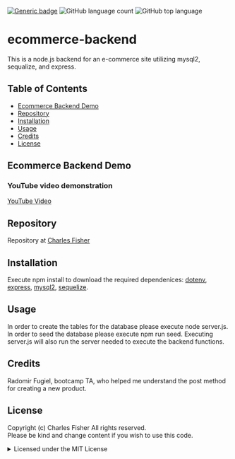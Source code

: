 [![Generic badge](https://img.shields.io/badge/license-MIT-<COLOR>.svg)](#license)
![GitHub language count](https://img.shields.io/github/languages/count/cdfishe1/generate-readme)
![GitHub top language](https://img.shields.io/github/languages/top/cdfishe1/generate-readme)

# ecommerce-backend

This is a node.js backend for an e-commerce site utilizing mysql2, sequalize, and express.

## Table of Contents
* [Ecommerce Backend Demo](#ecommerce-backend-demo)
* [Repository](#repository)
* [Installation](#installation)
* [Usage](#usage)
* [Credits](#credits)
* [License](#license)

## Ecommerce Backend Demo

### YouTube video demonstration
[YouTube Video](https://youtu.be/V9Uxh-zEuZI)

## Repository

Repository at [Charles Fisher](https://github.com/cdfishe1/ecommerce-backend)

## Installation

Execute npm install to download the required dependenices: [dotenv](https://www.npmjs.com/package/dotenv), [express](https://www.npmjs.com/package/express), [mysql2](https://www.npmjs.com/package/mysql2), [sequelize](https://www.npmjs.com/package/sequelize).

## Usage

In order to create the tables for the database please execute node server.js. In order to seed the database please execute npm run seed. Executing server.js will also run the server needed to execute the backend functions.

## Credits

Radomir Fugiel, bootcamp TA, who helped me understand the post method for creating a new product.

## License

Copyright (c) Charles Fisher All rights reserved.<br>
Please be kind and change content if you wish to use this code.

<details><summary>Licensed under the MIT License</summary>

Copyright (c) 2021 - present | Charles Fisher

<blockquote>
Permission is hereby granted, free of charge, to any person obtaining a copy
of this software and associated documentation files (the "Software"), to deal
in the Software without restriction, including without limitation the rights
to use, copy, modify, merge, publish, distribute, sublicense, and/or sell
copies of the Software, and to permit persons to whom the Software is
furnished to do so, subject to the following conditions:

The above copyright notice and this permission notice shall be included in all
copies or substantial portions of the Software.

THE SOFTWARE IS PROVIDED "AS IS", WITHOUT WARRANTY OF ANY KIND, EXPRESS OR
IMPLIED, INCLUDING BUT NOT LIMITED TO THE WARRANTIES OF MERCHANTABILITY,
FITNESS FOR A PARTICULAR PURPOSE AND NONINFRINGEMENT. IN NO EVENT SHALL THE
AUTHORS OR COPYRIGHT HOLDERS BE LIABLE FOR ANY CLAIM, DAMAGES OR OTHER
LIABILITY, WHETHER IN AN ACTION OF CONTRACT, TORT OR OTHERWISE, ARISING FROM,
OUT OF OR IN CONNECTION WITH THE SOFTWARE OR THE USE OR OTHER DEALINGS IN THE
SOFTWARE.
</blockquote>
</details>


